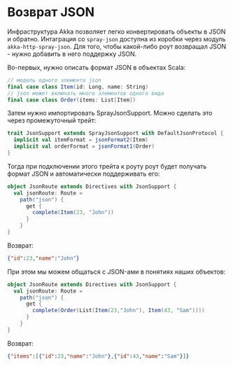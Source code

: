 # Возврат JSON

Инфраструктура Akka позволяет легко конвертировать объекты в JSON и обратно. Интаграция со `spray-json` доступна из коробки через модуль `akka-http-spray-json`. Для того, чтобы какой-либо роут возвращал JSON - нужно добавить в него поддержку JSON.

Во-первых, нужно описать формат JSON в объектах Scala:

```scala
// модель одного элемента json
final case class Item(id: Long, name: String)
// json может включать много элементов одного вида
final case class Order(items: List[Item])
```

Затем нужно импортировать SprayJsonSupport. Можно сделать это через промежуточный трейт:

```scala
trait JsonSupport extends SprayJsonSupport with DefaultJsonProtocol {
  implicit val itemFormat = jsonFormat2(Item)
  implicit val orderFormat = jsonFormat1(Order)
}
```

Тогда при подключении этого трейта к роуту роут будет получать формат JSON и автоматически поддерживать его:

```scala
object JsonRoute extends Directives with JsonSupport {
  val jsonRoute: Route =
    path("json") {
      get {
        complete(Item(23, "John"))
      }
    }
}

```

Возврат:

```json
{"id":23,"name":"John"}
```

При этом мы можем общаться с JSON-ами в понятиях наших объектов:

```scala
object JsonRoute extends Directives with JsonSupport {
  val jsonRoute: Route =
    path("json") {
      get {
        complete(Order(List(Item(23,"John"), Item(43, "Sam"))))
      }
    }
}

```

Возврат:

```json
{"items":[{"id":23,"name":"John"},{"id":43,"name":"Sam"}]}
```